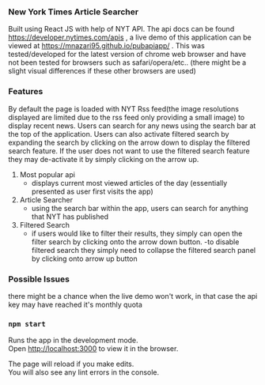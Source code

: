 ### New York Times Article Searcher
Built using React JS with help of NYT API. The api docs can be found https://developer.nytimes.com/apis , a live demo of this application can be viewed at https://mnazari95.github.io/pubapiapp/ . This was tested/developed for the latest version of chrome web browser and have not been tested for browsers such as safari/opera/etc.. (there might be a slight visual differences if these other browsers are used)

### Features
By default the page is loaded with NYT Rss feed(the image resolutions displayed are limited due to the rss feed only providing a small image) to display recent news. Users can search for any news using the search bar at the top of the application. Users can also activate filtered search by expanding the search by clicking on the arrow down to display the filtered search feature. If the user does not want to use the filtered search feature they may de-activate it by simply clicking on the arrow up.
1. Most popular api
    - displays current most viewed articles of the day (essentially presented as user first visits the app)
2. Article Searcher
    - using the search bar within the app, users can search for anything that NYT has published
3. Filtered Search
    - if users would like to filter their results, they simply can open the filter search by clicking onto the arrow down button.
    -to disable filtered search they simply need to collapse the filtered search panel by clicking onto arrow up button

### Possible Issues
there might be a chance when the live demo won't work, in that case the api key may have reached it's monthly quota

### `npm start`

Runs the app in the development mode.<br>
Open [http://localhost:3000](http://localhost:3000) to view it in the browser.

The page will reload if you make edits.<br>
You will also see any lint errors in the console.
